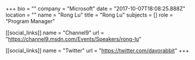 +++
bio = ""
company = "Microsoft"
date = "2017-10-07T18:08:25.888Z"
location = ""
name = "Rong Lu"
title = "Rong Lu"
subjects = []
role = "Program Manager"

[[social_links]]
  name = "Channel9"
  url = "https://channel9.msdn.com/Events/Speakers/rong-lu"

[[social_links]]
  name = "Twitter"
  url = "https://twitter.com/davorabbit"
+++
